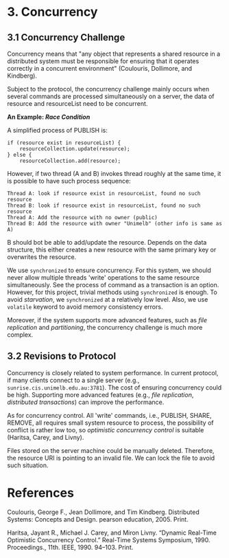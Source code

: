 # 3. Concurrency

## 3.1 Concurrency Challenge

Concurrency means that "any object that represents a shared resource in a distributed system must be responsible for ensuring that it operates correctly in a concurrent environment" (Coulouris, Dollimore, and Kindberg). 

Subject to the protocol, the concurrency challenge mainly occurs when several commands are processed simultaneously on a server, the data of resource and resourceList need to be concurrent.

**An Example: *Race Condition***

A simplified process of PUBLISH is:

    if (resource exist in resourceList) {
        resourceCollection.update(resource);
    } else {
        resourceCollection.add(resource);
    
However, if two thread (A and B) invokes thread roughly at the same time, it is possible to have such process sequence:

    Thread A: look if resource exist in resourceList, found no such resource
    Thread B: look if resource exist in resourceList, found no such resource
    Thread A: Add the resource with no owner (public)
    Thread B: Add the resource with owner "Unimelb" (other info is same as A)

B should bot be able to add/update the resource. Depends on the data structure, this either creates a new resource with the same primary key or overwrites the resource.

We use `synchronized` to ensure concurrency. For this system, we should never allow multiple threads 'write' operations to the same resource simultaneously. See the process of command as a transaction is an option. However, for this project, trivial methods using `synchronized` is enough. To avoid *starvation*, we `synchronized` at a relatively low level. Also, we use `volatile` keyword to avoid memory consistency errors.

Moreover, if the system supports more advanced features, such as *file replication* and *partitioning*, the concurrency challenge is much more complex.

## 3.2 Revisions to Protocol

Concurrency is closely related to system performance. In current protocol, if many clients connect to a single server (e.g., `sunrise.cis.unimelb.edu.au:3781`). The cost of ensuring concurrency could be high. Supporting more advanced features (e.g., *file replication*, *distributed transactions*) can improve the performance.

As for concurrency control. All 'write' commands, i.e., PUBLISH, SHARE, REMOVE, all requires small system resource to process, the possibility of conflict is rather low too, so *optimistic concurrency control* is suitable (Haritsa, Carey, and Livny).

Files stored on the server machine could be manually deleted. Therefore, the resource URI is pointing to an invalid file. We can lock the file to avoid such situation.

# References

Coulouris, George F., Jean Dollimore, and Tim Kindberg. Distributed Systems: Concepts and Design. pearson education, 2005. Print.

Haritsa, Jayant R., Michael J. Carey, and Miron Livny. “Dynamic Real-Time Optimistic Concurrency Control.” Real-Time Systems Symposium, 1990. Proceedings., 11th. IEEE, 1990. 94–103. Print.